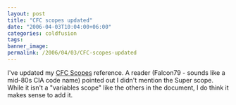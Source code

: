 ```yaml
---
layout: post
title: "CFC scopes updated"
date: "2006-04-03T10:04:00+06:00"
categories: coldfusion 
tags: 
banner_image: 
permalink: /2006/04/03/CFC-scopes-updated
---
```


I've updated my <a href="http://www.raymondcamden.com/enclosures/cfcscopes.pdf">CFC Scopes</a> reference. A reader (Falcon79 - sounds like a mid-80s CIA code name) pointed out I didn't mention the Super scope. While it isn't a "variables scope" like the others in the document, I do think it makes sense to add it.